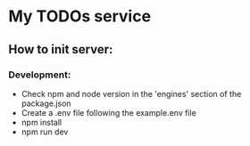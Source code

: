 # My TODOs service

## How to init server:

### Development:

- Check npm and node version in the 'engines' section of the package.json
- Create a .env file following the example.env file
- npm install
- npm run dev
